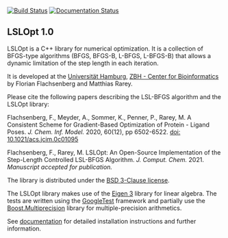 [![Build Status](https://travis-ci.org/rareylab/LSLOpt.svg?branch=master)](https://travis-ci.org/rareylab/LSLOpt)
[![Documentation Status](https://readthedocs.org/projects/lslopt/badge/?version=latest)](http://lslopt.readthedocs.io/en/latest/?badge=latest)

LSLOpt 1.0
----------

LSLOpt is a C++ library for numerical optimization.
It is a collection of BFGS-type algorithms
(BFGS, BFGS-B, L-BFGS, L-BFGS-B) that allows a dynamic
limitation of the step length in each iteration.

It is developed at the
[Universität Hamburg](https://www.uni-hamburg.de/), [ZBH - Center for Bioinformatics](http://www.zbh.uni-hamburg.de)
by Florian Flachsenberg and Matthias Rarey.

Please cite the following papers describing the LSL-BFGS algorithm and the LSLOpt library:

Flachsenberg, F., Meyder, A., Sommer, K., Penner, P., Rarey, M. A Consistent Scheme for Gradient-Based Optimization of Protein - Ligand Poses. *J. Chem. Inf. Model.* 2020, 60(12), pp 6502-6522. [doi: 10.1021/acs.jcim.0c01095](https://doi.org/10.1021/acs.jcim.0c01095)

Flachsenberg, F., Rarey, M. LSLOpt: An Open-Source Implementation of the Step-Length Controlled LSL-BFGS Algorithm. *J. Comput. Chem.* 2021. *Manuscript accepted for publication.*

The library is distributed under the [BSD 3-Clause license](https://opensource.org/licenses/BSD-3-Clause).

The LSLOpt library makes use of the [Eigen 3](https://eigen.tuxfamily.org) library for linear algebra. The tests are written using the [GoogleTest](https://github.com/google/googletest) framework and partially use the [Boost.Multiprecision](https://www.boost.org/doc/libs/1_75_0/libs/multiprecision/doc/html/index.html) library for multiple-precision arithmetics.

See [documentation](http://lslopt.readthedocs.io/en/latest/?badge=latest) for detailed installation instructions and further information.

